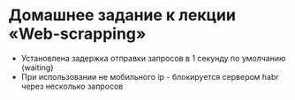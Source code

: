 # Домашнее задание к лекции «Web-scrapping»
- Установлена задержка отправки запросов в 1 секунду по умолчанию (waiting)
- При использовании не мобильного ip - блокируется сервером habr через несколько запросов
